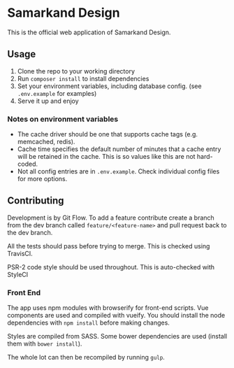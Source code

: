 # Samarkand Design

This is the official web application of Samarkand Design.

## Usage

1. Clone the repo to your working directory
2. Run `composer install` to install dependencies
3. Set your environment variables, including database config. (see `.env.example` for examples)
4. Serve it up and enjoy

### Notes on environment variables

- The cache driver should be one that supports cache tags (e.g. memcached, redis).
- Cache time specifies the default number of minutes that a cache entry will be retained in the cache. This is so values like this are not hard-coded.
- Not all config entries are in `.env.example`. Check individual config files for more options.

## Contributing

Development is by Git Flow. To add a feature contribute create a branch from the dev branch called `feature/<feature-name>` and pull request back to the dev branch.

All the tests should pass before trying to merge. This is checked using TravisCI.

PSR-2 code style should be used throughout. This is auto-checked with StyleCI

### Front End

The app uses npm modules with browserify for front-end scripts. Vue components are used and compiled with vueify. You should install the node dependencies with `npm install` before making changes.

Styles are compiled from SASS. Some bower dependencies are used (install them with `bower install`).

The whole lot can then be recompiled by running `gulp`.


[1]: https://almsaeedstudio.com/

